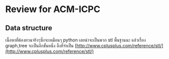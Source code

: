 # Review for ACM-ICPC



## Data structure
เนื้อหาที่ต้องทวนจริงๆซึ่งจะเหมือนๆ python เลยน่าจะเป็นพวก stl พื้นฐานนะ แล้วเรื่อง graph,tree จะเป็นอีกขั้นหนึ่ง 
ลิ้งที่จำเป็น 
[http://www.cplusplus.com/reference/stl/](http://www.cplusplus.com/reference/stl/)
